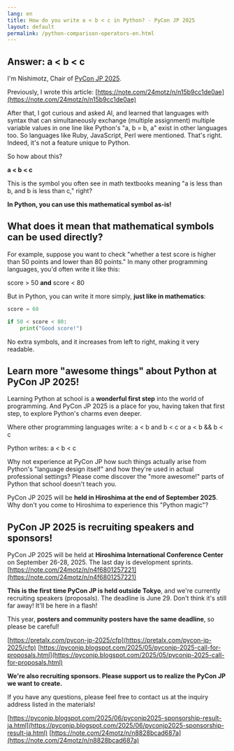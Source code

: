 ```yaml
---
lang: en
title: How do you write a < b < c in Python? - PyCon JP 2025
layout: default
permalink: /python-comparison-operators-en.html
---
```


## Answer: a < b < c

I'm Nishimotz, Chair of [PyCon JP 2025](https://2025.pycon.jp/).

Previously, I wrote this article: [https://note.com/24motz/n/n15b9cc1de0ae](https://note.com/24motz/n/n15b9cc1de0ae)

After that, I got curious and asked AI, and learned that languages with syntax that can simultaneously exchange (multiple assignment) multiple variable values in one line like Python's "a, b = b, a" exist in other languages too.
So languages like Ruby, JavaScript, Perl were mentioned.
That's right.
Indeed, it's not a feature unique to Python.

So how about this?

**a < b < c**

This is the symbol you often see in math textbooks meaning "a is less than b, and b is less than c," right?

**In Python, you can use this mathematical symbol as-is!**

## What does it mean that mathematical symbols can be used directly?

For example, suppose you want to check "whether a test score is higher than 50 points and lower than 80 points."
In many other programming languages, you'd often write it like this:

score > 50 **and** score < 80

But in Python, you can write it more simply, **just like in mathematics**:

```python
score = 60

if 50 < score < 80:
    print("Good score!")
```

No extra symbols, and it increases from left to right, making it very readable.

## Learn more "awesome things" about Python at PyCon JP 2025!

Learning Python at school is a **wonderful first step** into the world of programming.
And PyCon JP 2025 is a place for you, having taken that first step, to explore Python's charms even deeper.

Where other programming languages write:
a < b and b < c
or
a < b && b < c

Python writes:
a < b < c

Why not experience at PyCon JP how such things actually arise from Python's "language design itself" and how they're used in actual professional settings?
Please come discover the "more awesome!" parts of Python that school doesn't teach you.

PyCon JP 2025 will be **held in Hiroshima at the end of September 2025**.
Why don't you come to Hiroshima to experience this "Python magic"?

## PyCon JP 2025 is recruiting speakers and sponsors!

PyCon JP 2025 will be held at **Hiroshima International Conference Center** on September 26-28, 2025.
The last day is development sprints. [https://note.com/24motz/n/n4f6801257221](https://note.com/24motz/n/n4f6801257221)

**This is the first time PyCon JP is held outside Tokyo**, and we're currently recruiting speakers (proposals).
The deadline is June 29.
Don't think it's still far away! It'll be here in a flash!

This year, **posters and community posters have the same deadline**, so please be careful!

[https://pretalx.com/pycon-jp-2025/cfp](https://pretalx.com/pycon-jp-2025/cfp)
[https://pyconjp.blogspot.com/2025/05/pyconjp-2025-call-for-proposals.html](https://pyconjp.blogspot.com/2025/05/pyconjp-2025-call-for-proposals.html)

**We're also recruiting sponsors.
Please support us to realize the PyCon JP we want to create.**

If you have any questions, please feel free to contact us at the inquiry address listed in the materials!

[https://pyconjp.blogspot.com/2025/06/pyconjp2025-sponsorship-result-ja.html](https://pyconjp.blogspot.com/2025/06/pyconjp2025-sponsorship-result-ja.html)
[https://note.com/24motz/n/n8828bcad687a](https://note.com/24motz/n/n8828bcad687a)